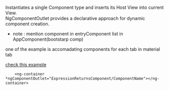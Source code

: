 Instantiates a single Component type and inserts its Host View into current View.  
NgComponentOutlet provides a declarative approach for dynamic component creation.

* note : mention component in entryComponent list in AppComponent(bootstarp comp)  

one of the example is accomadating components for each tab in material tab  

[check this example](https://github.com/mithunkumarc/angular/tree/master/material-tab)  


        <ng-container *ngComponentOutlet="ExpressionReturnsComponent/ComponentName"></ng-container>
